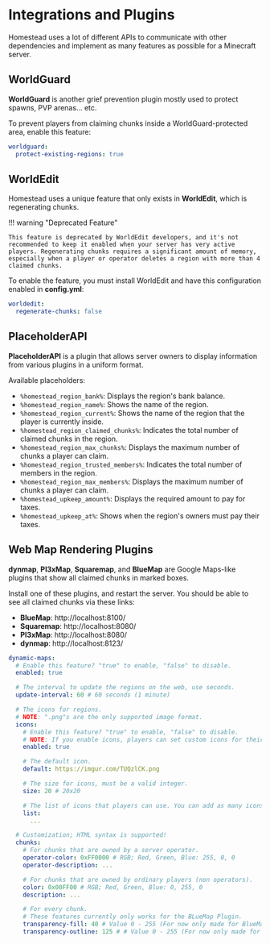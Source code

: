 # Integrations and Plugins

Homestead uses a lot of different APIs to communicate with other dependencies and implement as many features as possible for a Minecraft server.

## WorldGuard
**WorldGuard** is another grief prevention plugin mostly used to protect spawns, PVP arenas... etc.

To prevent players from claiming chunks inside a WorldGuard-protected area, enable this feature:

```yaml
worldguard:
  protect-existing-regions: true
```

## WorldEdit
Homestead uses a unique feature that only exists in **WorldEdit**, which is regenerating chunks.

!!! warning "Deprecated Feature"

    This feature is deprecated by WorldEdit developers, and it's not recommended to keep it enabled when your server has very active players. Regenerating chunks requires a significant amount of memory, especially when a player or operator deletes a region with more than 4 claimed chunks.

To enable the feature, you must install WorldEdit and have this configuration enabled in **config.yml**:

```yaml
worldedit:
  regenerate-chunks: false
```

## PlaceholderAPI
**PlaceholderAPI** is a plugin that allows server owners to display information from various plugins in a uniform format.

Available placeholders:

- `%homestead_region_bank%`: Displays the region's bank balance.
- `%homestead_region_name%`: Shows the name of the region.
- `%homestead_region_current%`: Shows the name of the region that the player is currently inside.
- `%homestead_region_claimed_chunks%`: Indicates the total number of claimed chunks in the region.
- `%homestead_region_max_chunks%`: Displays the maximum number of chunks a player can claim.
- `%homestead_region_trusted_members%`: Indicates the total number of members in the region.
- `%homestead_region_max_members%`: Displays the maximum number of chunks a player can claim.
- `%homestead_upkeep_amount%`: Displays the required amount to pay for taxes.
- `%homestead_upkeep_at%`: Shows when the region's owners must pay their taxes.

## Web Map Rendering Plugins

**dynmap**, **Pl3xMap**, **Squaremap**, and **BlueMap** are Google Maps-like plugins that show all claimed chunks in marked boxes.

Install one of these plugins, and restart the server. You should be able to see all claimed chunks via these links:

- **BlueMap**: http://localhost:8100/
- **Squaremap**: http://localhost:8080/
- **Pl3xMap**: http://localhost:8080/
- **dynmap**: http://localhost:8123/

```yaml
dynamic-maps:
  # Enable this feature? "true" to enable, "false" to disable.
  enabled: true

  # The interval to update the regions on the web, use seconds.
  update-interval: 60 # 60 seconds (1 minute)

  # The icons for regions.
  # NOTE: ".png"s are the only supported image format.
  icons:
    # Enable this feature? "true" to enable, "false" to disable.
    # NOTE: If you enable icons, players can set custom icons for their regions.
    enabled: true

    # The default icon.
    default: https://imgur.com/TUQzlCK.png

    # The size for icons, must be a valid integer.
    size: 20 # 20x20

    # The list of icons that players can use. You can add as many icons as you want!
    list:
      ...

  # Customization; HTML syntax is supported!
  chunks:
    # For chunks that are owned by a server operator.
    operator-color: 0xFF0000 # RGB; Red, Green, Blue: 255, 0, 0
    operator-description: ...

    # For chunks that are owned by ordinary players (non operators).
    color: 0x00FF00 # RGB; Red, Green, Blue: 0, 255, 0
    description: ...

    # For every chunk.
    # These features currently only works for the BLueMap Plugin.
    transparency-fill: 40 # Value 0 - 255 (For now only made for BlueMapAPI)
    transparency-outline: 125 # # Value 0 - 255 (For now only made for BlueMapAPI)
```

